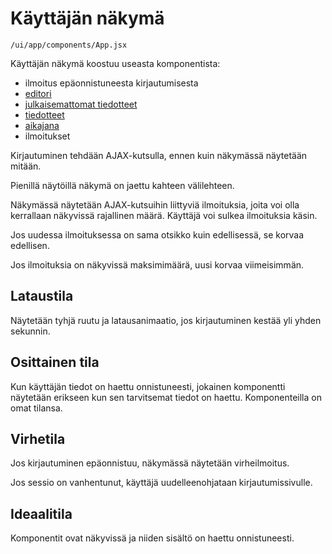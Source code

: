 # Käyttäjän näkymä

`/ui/app/components/App.jsx`

Käyttäjän näkymä koostuu useasta komponentista:
- ilmoitus epäonnistuneesta kirjautumisesta
- [editori](editori/editori.md)
- [julkaisemattomat tiedotteet](julkaisemattomat-tiedotteet.md)
- [tiedotteet](tiedotteet)
- [aikajana](aikajana/aikajana.md)
- ilmoitukset

Kirjautuminen tehdään AJAX-kutsulla, ennen kuin näkymässä näytetään mitään.

Pienillä näytöillä näkymä on jaettu kahteen välilehteen.

Näkymässä näytetään AJAX-kutsuihin liittyviä ilmoituksia, joita voi olla kerrallaan
näkyvissä rajallinen määrä. Käyttäjä voi sulkea ilmoituksia käsin.

Jos uudessa ilmoituksessa on sama otsikko kuin edellisessä, se korvaa edellisen.

Jos ilmoituksia on näkyvissä maksimimäärä, uusi korvaa viimeisimmän.

## Lataustila

Näytetään tyhjä ruutu ja latausanimaatio, jos kirjautuminen kestää 
yli yhden sekunnin.

## Osittainen tila

Kun käyttäjän tiedot on haettu onnistuneesti, jokainen komponentti näytetään erikseen
kun sen tarvitsemat tiedot on haettu. Komponenteilla on omat tilansa. 

## Virhetila

Jos kirjautuminen epäonnistuu, näkymässä näytetään virheilmoitus.

Jos sessio on vanhentunut, käyttäjä uudelleenohjataan kirjautumissivulle.

## Ideaalitila

Komponentit ovat näkyvissä ja niiden sisältö on haettu onnistuneesti.
